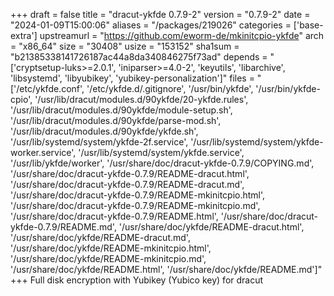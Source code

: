 +++
draft = false
title = "dracut-ykfde 0.7.9-2"
version = "0.7.9-2"
date = "2024-01-09T15:00:06"
aliases = "/packages/219026"
categories = ['base-extra']
upstreamurl = "https://github.com/eworm-de/mkinitcpio-ykfde"
arch = "x86_64"
size = "30408"
usize = "153152"
sha1sum = "b21385338141726187ac44a8da340846275f73ad"
depends = "['cryptsetup-luks>=2.0.1', 'iniparser>=4.0-2', 'keyutils', 'libarchive', 'libsystemd', 'libyubikey', 'yubikey-personalization']"
files = "['/etc/ykfde.conf', '/etc/ykfde.d/.gitignore', '/usr/bin/ykfde', '/usr/bin/ykfde-cpio', '/usr/lib/dracut/modules.d/90ykfde/20-ykfde.rules', '/usr/lib/dracut/modules.d/90ykfde/module-setup.sh', '/usr/lib/dracut/modules.d/90ykfde/parse-mod.sh', '/usr/lib/dracut/modules.d/90ykfde/ykfde.sh', '/usr/lib/systemd/system/ykfde-2f.service', '/usr/lib/systemd/system/ykfde-worker.service', '/usr/lib/systemd/system/ykfde.service', '/usr/lib/ykfde/worker', '/usr/share/doc/dracut-ykfde-0.7.9/COPYING.md', '/usr/share/doc/dracut-ykfde-0.7.9/README-dracut.html', '/usr/share/doc/dracut-ykfde-0.7.9/README-dracut.md', '/usr/share/doc/dracut-ykfde-0.7.9/README-mkinitcpio.html', '/usr/share/doc/dracut-ykfde-0.7.9/README-mkinitcpio.md', '/usr/share/doc/dracut-ykfde-0.7.9/README.html', '/usr/share/doc/dracut-ykfde-0.7.9/README.md', '/usr/share/doc/ykfde/README-dracut.html', '/usr/share/doc/ykfde/README-dracut.md', '/usr/share/doc/ykfde/README-mkinitcpio.html', '/usr/share/doc/ykfde/README-mkinitcpio.md', '/usr/share/doc/ykfde/README.html', '/usr/share/doc/ykfde/README.md']"
+++
Full disk encryption with Yubikey (Yubico key) for dracut